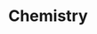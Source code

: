 ---
title: Chemistry
longTitle: 'Chemistry'
tags:
- gccommon
broaderTerm:
- "[[Geochemistry Biochemistry]]"
narrowerTerm:
- "[[Physical sciences]]"
relatedTerm:
- "[[Chemical industry Chemicals]]"
---